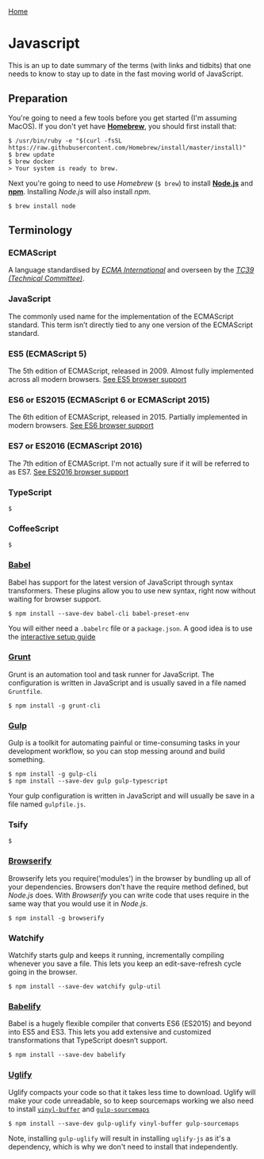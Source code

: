 [Home](README.md)

# Javascript
This is an up to date summary of the terms (with links and tidbits) that one needs to know to stay up to date in the fast moving world of JavaScript.

## Preparation
You're going to need a few tools before you get started (I'm assuming MacOS). If you don't yet have **[Homebrew](https://brew.sh/)**, you should first install that:
```
$ /usr/bin/ruby -e "$(curl -fsSL https://raw.githubusercontent.com/Homebrew/install/master/install)"
$ brew update
$ brew docker
> Your system is ready to brew.
```
Next you're going to need to use _Homebrew_ (`$ brew`) to install **[Node.js](https://nodejs.org/en/)** and **[npm](https://www.npmjs.com/)**. Installing _Node.js_ will also install _npm_.
```
$ brew install node
```

## Terminology

### ECMAScript
A language standardised by _[ECMA International](https://www.ecma-international.org)_ and overseen by the _[TC39 (Technical Committee)](https://github.com/tc39)_.

### JavaScript
The commonly used name for the implementation of the ECMAScript standard. This term isn’t directly tied to any one version of the ECMAScript standard.

### ES5 (ECMAScript 5)
The 5th edition of ECMAScript, released in 2009. Almost fully implemented across all modern browsers.
[See ES5 browser support](http://kangax.github.io/compat-table/es5/)

### ES6 or ES2015 (ECMAScript 6 or ECMAScript 2015)
The 6th edition of ECMAScript, released in 2015. Partially implemented in modern browsers.
[See ES6 browser support](http://kangax.github.io/compat-table/es6/)

### ES7 or ES2016 (ECMAScript 2016)
The 7th edition of ECMAScript. I'm not actually sure if it will be referred to as ES7.
[See ES2016 browser support](http://kangax.github.io/compat-table/es2016plus/)

### TypeScript
```
$
```

### CoffeeScript
```
$
```

### [Babel](https://babeljs.io/)
Babel has support for the latest version of JavaScript through syntax transformers. These plugins allow you to use new syntax, right now without waiting for browser support.
```
$ npm install --save-dev babel-cli babel-preset-env
```
You will either need a `.babelrc` file or a `package.json`. A good idea is to use the [interactive setup guide](http://babeljs.io/docs/setup/)

### [Grunt](https://gruntjs.com/)
Grunt is an automation tool and task runner for JavaScript. The configuration is written in JavaScript and is usually saved in a file named `Gruntfile`.
```
$ npm install -g grunt-cli
```

### [Gulp](https://gulpjs.com/)
Gulp is a toolkit for automating painful or time-consuming tasks in your development workflow, so you can stop messing around and build something. 
```
$ npm install -g gulp-cli
$ npm install --save-dev gulp gulp-typescript
```
Your gulp configuration is written in JavaScript and will usually be save in a file named `gulpfile.js`.

### Tsify
```
$
```

### [Browserify](http://browserify.org/)
Browserify lets you require('modules') in the browser by bundling up all of your dependencies.
Browsers don't have the require method defined, but _Node.js_ does. With _Browserify_ you can write code that uses require in the same way that you would use it in _Node.js_.
```
$ npm install -g browserify
```

### Watchify
Watchify starts gulp and keeps it running, incrementally compiling whenever you save a file. This lets you keep an edit-save-refresh cycle going in the browser.
```
$ npm install --save-dev watchify gulp-util
```

### [Babelify](https://github.com/babel/babelify)
Babel is a hugely flexible compiler that converts ES6 (ES2015) and beyond into ES5 and ES3. This lets you add extensive and customized transformations that TypeScript doesn’t support.
```
$ npm install --save-dev babelify
```

### [Uglify](http://lisperator.net/uglifyjs/)
Uglify compacts your code so that it takes less time to download. Uglify will make your code unreadable, so to keep sourcemaps working we also need to install [`vinyl-buffer`](https://www.npmjs.com/package/vinyl-buffer) and [`gulp-sourcemaps`](https://www.npmjs.com/package/gulp-sourcemaps)
```
$ npm install --save-dev gulp-uglify vinyl-buffer gulp-sourcemaps
```
Note, installing `gulp-uglify` will result in installing `uglify-js` as it's a dependency, which is why we don't need to install that independently.
